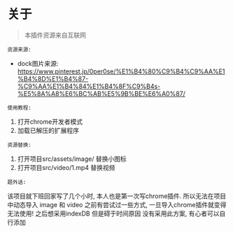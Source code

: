# 关于

> 本插件资源来自互联网

`资源来源: `

* dock图片来源: https://www.pinterest.jp/0per0se/%E1%B4%80%C9%B4%C9%AA%E1%B4%8D%E1%B4%87-%C9%AA%E1%B4%84%E1%B4%8F%C9%B4s-%E5%8A%A8%E6%BC%AB%E5%9B%BE%E6%A0%87/

`使用教程: `

1. 打开chrome开发者模式
2. 加载已解压的扩展程序

`资源替换: `

1. 打开项目src/assets/image/ 替换小图标
2. 打开项目src/video/1.mp4  替换视频

`题外话: `

该项目就下班回家写了几个小时, 本人也是第一次写chrome插件. 所以无法在项目中动态导入 image 和 video 之前有尝试过一些方式, 一旦导入chrome插件就变得无法使用! 之后想采用indexDB 但是碍于时间原因 没有采用此方案, 有心者可以自行添加

